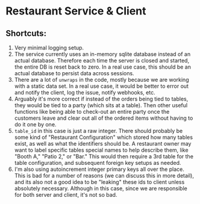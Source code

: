 # Restaurant Service & Client

## Shortcuts:

1. Very minimal logging setup.
2. The service currently uses an in-memory sqlite database instead of an actual database. Therefore each time the server is closed and started, the entire DB is reset back to zero. In a real use case, this should be an actual database to persist data across sessions.
3. There are a lot of `unwraps` in the code, mostly because we are working with a static data set. In a real use case, it would be better to error out and notify the client, log the issue, notify webhooks, etc.
4. Arguably it's more correct if instead of the orders being tied to tables, they would be tied to a party (which sits at a table). Then other useful functions like being able to check-out an entire party once the customers leave and clear out all of the ordered items without having to do it one by one.
5. `table_id` in this case is just a raw integer. There should probably be some kind of "Restaurant Configuration" which stored how many tables exist, as well as what the identifiers should be. A restaurant owner may want to label specific tables special names to help describe them, like "Booth A," "Patio 2," or "Bar." This would then require a 3rd table for the table configuration, and subsequent foreign key setups as needed.
6. I'm also using autoincrement integer primary keys all over the place. This is bad for a number of reasons (we can discuss this in more detail), and its also not a good idea to be "leaking" these ids to client unless absolutely necessary. Although in this case, since we are responsible for both server and client, it's not so bad.